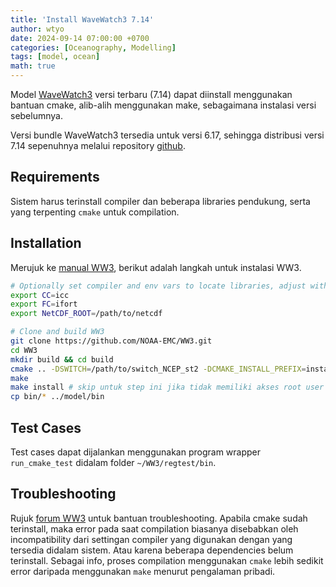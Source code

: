 ```yaml
---
title: 'Install WaveWatch3 7.14'
author: wtyo
date: 2024-09-14 07:00:00 +0700 
categories: [Oceanography, Modelling]
tags: [model, ocean]
math: true
---
```


Model [WaveWatch3](https://github.com/NOAA-EMC/WW3/tree/develop) versi terbaru (7.14) dapat diinstall menggunakan bantuan cmake, alib-alih menggunakan make, sebagaimana instalasi versi sebelumnya. 

Versi bundle WaveWatch3 tersedia untuk versi 6.17, sehingga distribusi versi 7.14 sepenuhnya melalui repository [github](https://github.com/NOAA-EMC/WW3/tree/develop).

## Requirements

Sistem harus terinstall compiler dan beberapa libraries pendukung, serta yang terpenting `cmake` untuk compilation.

## Installation

Merujuk ke [manual WW3](https://github.com/NOAA-EMC/WW3/tree/develop/model), berikut adalah langkah untuk instalasi WW3.

```bash
# Optionally set compiler and env vars to locate libraries, adjust with your system
export CC=icc
export FC=ifort
export NetCDF_ROOT=/path/to/netcdf

# Clone and build WW3
git clone https://github.com/NOAA-EMC/WW3.git
cd WW3
mkdir build && cd build
cmake .. -DSWITCH=/path/to/switch_NCEP_st2 -DCMAKE_INSTALL_PREFIX=install
make
make install # skip untuk step ini jika tidak memiliki akses root user
cp bin/* ../model/bin
```


## Test Cases

Test cases dapat dijalankan menggunakan program wrapper `run_cmake_test` didalam folder `~/WW3/regtest/bin`.


## Troubleshooting

Rujuk [forum WW3](https://github.com/NOAA-EMC/WW3/issues) untuk bantuan troubleshooting. Apabila cmake sudah terinstall, maka error pada saat compilation biasanya disebabkan oleh incompatibility dari settingan compiler yang digunakan dengan yang tersedia didalam sistem. Atau karena beberapa dependencies belum terinstall. Sebagai info, proses compilation menggunakan `cmake` lebih sedikit error daripada menggunakan `make` menurut pengalaman pribadi.
